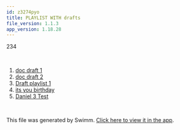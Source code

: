 ```yaml
---
id: z3274pyo
title: PLAYLIST WITH drafts
file_version: 1.1.3
app_version: 1.18.28
---
```


<!-- Intro - Do not remove this comment -->
234

<br/>

<!-- Steps - Do not remove this comment -->
1. [doc draft 1](doc-draft-1.6meecnti.sw.md)
2. [doc draft 2](doc-draft-2.amhu7ofm.sw.md)
3. [Draft playlist 1](draft-playlist-1.brznjj9k.pl.sw.md)
4. [its you birthday](its-you-birthday.124mj6e8.sw.md)
5. [Daniel 3 Test](daniel-3-test.ca2PP4MRdh3RlpZYIZig.pl.sw.md)


<br/>

This file was generated by Swimm. [Click here to view it in the app](http://localhost:5000/repos/Z2l0aHViJTNBJTNBc3ItZXh0ZW5zaW9uJTNBJTNBZG91ZWs=/playlists/z3274pyo).
